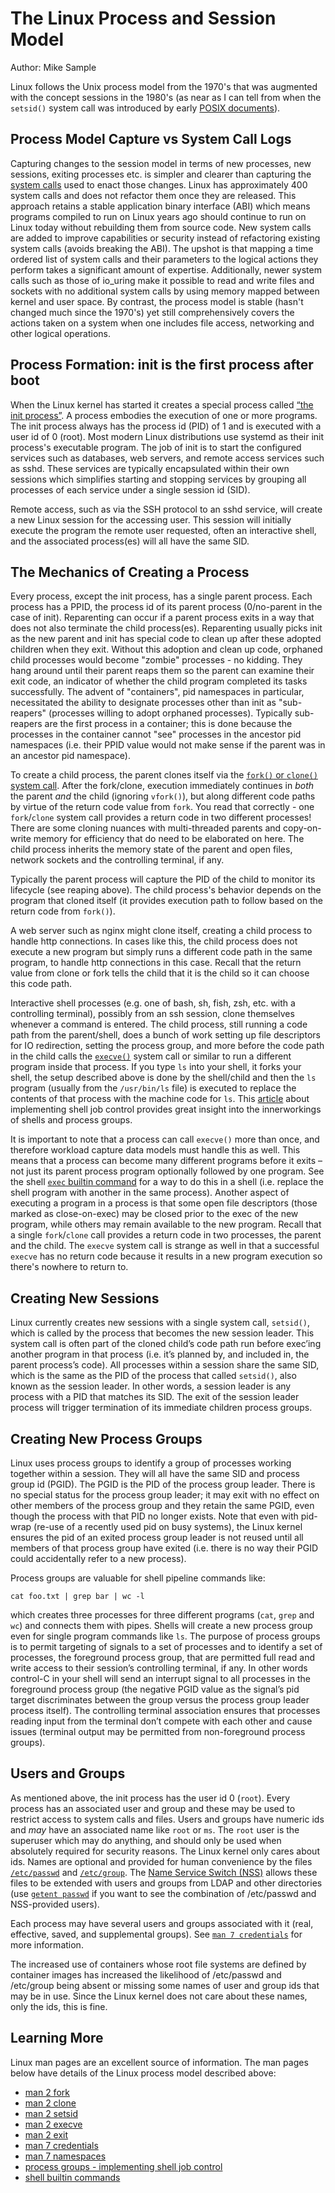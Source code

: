 # The Linux Process and Session Model

Author: Mike Sample

Linux follows the Unix process model from the 1970's that was augmented
with the concept sessions in the 1980's (as near as I can tell from
when the `setsid()` system call was introduced by early [POSIX
documents](https://en.wikipedia.org/wiki/POSIX)).

## Process Model Capture vs System Call Logs

Capturing changes to the session model in terms of new processes, new
sessions, exiting processes etc. is simpler and clearer than capturing
the [system calls](https://en.wikipedia.org/wiki/System_call) used to
enact those changes.  Linux has approximately 400 system calls and
does not refactor them once they are released. This approach retains a
stable application binary interface (ABI) which means programs
compiled to run on Linux years ago should continue to run on Linux
today without rebuilding them from source code. New system calls are
added to improve capabilities or security instead of refactoring
existing system calls (avoids breaking the ABI).  The upshot is that
mapping a time ordered list of system calls and their parameters to
the logical actions they perform takes a significant amount of
expertise.  Additionally, newer system calls such as those of io_uring
make it possible to read and write files and sockets with no
additional system calls by using memory mapped between kernel and user
space. By contrast, the process model is stable (hasn't changed much
since the 1970's) yet still comprehensively covers the actions taken
on a system when one includes file access, networking and other
logical operations.

## Process Formation: init is the first process after boot

When the Linux kernel has started it creates a special process called
[“the init process”](https://en.wikipedia.org/wiki/Init).  A process
embodies the execution of one or more programs.  The init process
always has the process id (PID) of 1 and is executed with a user id of
0 (root).  Most modern Linux distributions use systemd as their init
process's executable program.  The job of init is to start the
configured services such as databases, web servers, and remote access
services such as sshd.  These services are typically encapsulated
within their own sessions which simplifies starting and stopping
services by grouping all processes of each service under a single
session id (SID).

Remote access, such as via the SSH protocol to an sshd service, will
create a new Linux session for the accessing user.  This session will
initially execute the program the remote user requested, often an
interactive shell, and the associated process(es) will all have the
same SID.

## The Mechanics of Creating a Process

Every process, except the init process, has a single parent process.
Each process has a PPID, the process id of its parent process
(0/no-parent in the case of init).  Reparenting can occur if a parent
process exits in a way that does not also terminate the child
process(es). Reparenting usually picks init as the new parent and init
has special code to clean up after these adopted children when they
exit. Without this adoption and clean up code, orphaned child
processes would become "zombie" processes - no kidding. They hang
around until their parent reaps them so the parent can examine their exit
code, an indicator of whether the child program completed its tasks
successfully. The advent of "containers", pid namespaces in
particular, necessitated the ability to designate processes other than
init as "sub-reapers" (processes willing to adopt orphaned
processes). Typically sub-reapers are the first process in a
container; this is done because the processes in the container cannot
"see" processes in the ancestor pid namespaces (i.e. their PPID value
would not make sense if the parent was in an ancestor pid namespace).

To create a child process, the parent clones itself via the [`fork()`
or `clone()` system
call](https://en.wikipedia.org/wiki/Fork_(system_call)).  After the
fork/clone, execution immediately continues in *both* the parent *and*
the child (ignoring `vfork()`), but along different code paths by
virtue of the return code value from `fork`. You read that
correctly - one `fork`/`clone` system call provides a return code in
two different processes! There are some cloning nuances with
multi-threaded parents and copy-on-write memory for efficiency that do
need to be elaborated on here.  The child process inherits the memory
state of the parent and open files, network sockets and the
controlling terminal, if any.

Typically the parent process will capture the PID of the child to
monitor its lifecycle (see reaping above).  The child process's
behavior depends on the program that cloned itself (it provides
execution path to follow based on the return code from `fork()`).

A web server such as nginx might clone itself, creating a child
process to handle http connections.  In cases like this, the child
process does not execute a new program but simply runs a different
code path in the same program, to handle http connections in this
case. Recall that the return value from clone or fork tells the child
that it is the child so it can choose this code path.

Interactive shell processes (e.g. one of bash, sh, fish, zsh,
etc. with a controlling terminal), possibly from an ssh session, clone
themselves whenever a command is entered. The child process, still
running a code path from the parent/shell, does a bunch of work
setting up file descriptors for IO redirection, setting the process
group, and more before the code path in the child calls the
[`execve()`](https://man7.org/linux/man-pages/man2/execve.2.html)
system call or similar to run a different program inside that process.
If you type `ls` into your shell, it forks your shell, the setup
described above is done by the shell/child and then the `ls` program
(usually from the `/usr/bin/ls` file) is executed to replace the
contents of that process with the machine code for `ls`. This
[article](https://www.gnu.org/software/libc/manual/html_node/Implementing-a-Shell.html)
about implementing shell job control provides great insight into the
innerworkings of shells and process groups.

It is important to note that a process can call `execve()` more than
once, and therefore workload capture data models must handle this as
well.  This means that a process can become many different programs
before it exits – not just its parent process program optionally
followed by one program.  See the shell [`exec` builtin
command](https://www.man7.org/linux/man-pages/man1/bash.1.html#SHELL_BUILTIN_COMMANDS)
for a way to do this in a shell (i.e. replace the shell program with
another in the same process).  Another aspect of executing a program
in a process is that some open file descriptors (those marked as
close-on-exec) may be closed prior to the exec of the new program,
while others may remain available to the new program.  Recall that a
single `fork`/`clone` call provides a return code in two processes,
the parent and the child.  The `execve` system call is strange as well
in that a successful `execve` has no return code because it results in
a new program execution so there's nowhere to return to.

## Creating New Sessions

Linux currently creates new sessions with a single system call,
`setsid()`, which is called by the process that becomes the new
session leader.  This system call is often part of the cloned child’s
code path run before exec’ing another program in that process
(i.e. it’s planned by, and included in, the parent process’s code).
All processes within a session share the same SID, which is the same
as the PID of the process that called `setsid()`, also known as the
session leader. In other words, a session leader is any process with a
PID that matches its SID.  The exit of the session leader process will
trigger termination of its immediate children process groups.

## Creating New Process Groups

Linux uses process groups to identify a group of processes working
together within a session. They will all have the same SID and process
group id (PGID).  The PGID is the PID of the process group
leader. There is no special status for the process group leader; it
may exit with no effect on other members of the process group and they
retain the same PGID, even though the process with that PID no longer
exists.  Note that even with pid-wrap (re-use of a recently used pid
on busy systems), the Linux kernel ensures the pid of an exited
process group leader is not reused until all members of that process
group have exited (i.e. there is no way their PGID could accidentally
refer to a new process).


Process groups are valuable for shell pipeline commands like:

```shell
cat foo.txt | grep bar | wc -l
```

which creates three processes for three different programs (`cat`,
`grep` and `wc`) and connects them with pipes.  Shells will create a
new process group even for single program commands like `ls`.  The
purpose of process groups is to permit targeting of signals to a set
of processes and to identify a set of processes, the foreground
process group, that are permitted full read and write access to their
session’s controlling terminal, if any. In other words control-C in
your shell will send an interrupt signal to all processes in the
foreground process group (the negative PGID value as the signal’s pid
target discriminates between the group versus the process group leader
process itself).  The controlling terminal association ensures that
processes reading input from the terminal don’t compete with each
other and cause issues (terminal output may be permitted from
non-foreground process groups).

## Users and Groups

As mentioned above, the init process has the user id 0 (`root`).
Every process has an associated user and group and these may be used
to restrict access to system calls and files. Users and groups have
numeric ids and *may* have an associated name like `root` or `ms`.
The `root` user is the superuser which may do anything, and should
only be used when absolutely required for security reasons.  The Linux
kernel only cares about ids. Names are optional and provided for human
convenience by the files
[`/etc/passwd`](https://man7.org/linux/man-pages/man5/passwd.5.html)
and
[`/etc/group`](https://man7.org/linux/man-pages/man5/group.5.html). The
[Name Service Switch
(NSS)](https://man7.org/linux/man-pages/man5/nsswitch.conf.5.html)
allows these files to be extended with users and groups from LDAP and
other directories (use [`getent
passwd`](https://man7.org/linux/man-pages/man1/getent.1.html) if you
want to see the combination of /etc/passwd and NSS-provided users).

Each process may have several users and groups associated with it
(real, effective, saved, and supplemental groups). See [`man 7
credentials`](https://man7.org/linux/man-pages/man7/credentials.7.html)
for more information.

The increased use of containers whose root file systems are defined by
container images has increased the likelihood of /etc/passwd and
/etc/group being absent or missing some names of user and group ids
that may be in use.  Since the Linux kernel does not care about these
names, only the ids, this is fine.

## Learning More

Linux man pages are an excellent source of information. The man pages
below have details of the Linux process model described above:

* [man 2 fork](https://man7.org/linux/man-pages/man2/fork.2.html)
* [man 2 clone](https://man7.org/linux/man-pages/man2/clone.2.html)
* [man 2 setsid](https://man7.org/linux/man-pages/man2/setsid.2.html)
* [man 2 execve](https://man7.org/linux/man-pages/man2/execve.2.html)
* [man 2 exit](https://man7.org/linux/man-pages/man2/_exit.2.html)
* [man 7 credentials](https://man7.org/linux/man-pages/man7/credentials.7.html)
* [man 7 namespaces](https://man7.org/linux/man-pages/man7/namespaces.7.html)
* [process groups - implementing shell job control](https://www.gnu.org/software/libc/manual/html_node/Implementing-a-Shell.html)
* [shell builtin commands](https://www.man7.org/linux/man-pages/man1/bash.1.html#SHELL_BUILTIN_COMMANDS)
